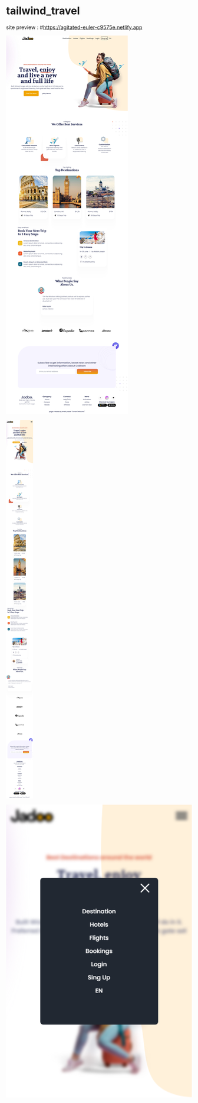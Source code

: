 # tailwind_travel
 

site preview : #https://agitated-euler-c9575e.netlify.app



![Image](https://github.com/lamani79/travel_with_twindCss/blob/main/project_preview_img/Travling%20landing%20page-1.jpg?raw=true)


![Image](https://github.com/lamani79/travel_with_twindCss/blob/main/project_preview_img/Travling%20landing%20page%202-1.jpg?raw=true)

![Image](https://github.com/lamani79/travel_with_twindCss/blob/main/project_preview_img/Opera%20Snapshot_2021-09-28_103241_agitated-euler-c9575e.netlify.app.png?raw=true)
